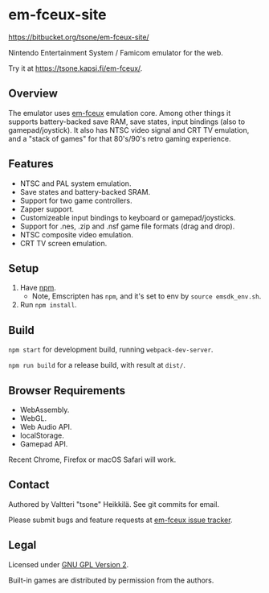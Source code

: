 # em-fceux-site

https://bitbucket.org/tsone/em-fceux-site/

Nintendo Entertainment System / Famicom emulator for the web.

Try it at https://tsone.kapsi.fi/em-fceux/.

## Overview

The emulator uses [em-fceux](https://bitbucket.org/tsone/em-fceux/) emulation
core. Among other things it supports battery-backed save RAM, save states, input
bindings (also to gamepad/joystick). It also has NTSC video signal and CRT TV
emulation, and a "stack of games" for that 80's/90's retro gaming experience.

## Features

- NTSC and PAL system emulation.
- Save states and battery-backed SRAM.
- Support for two game controllers.
- Zapper support.
- Customizeable input bindings to keyboard or gamepad/joysticks.
- Support for .nes, .zip and .nsf game file formats (drag and drop).
- NTSC composite video emulation.
- CRT TV screen emulation.

## Setup

1. Have [npm](https://www.npmjs.com/get-npm).
   - Note, Emscripten has `npm`, and it's set to env by `source emsdk_env.sh`.
2. Run `npm install`.

## Build

`npm start` for development build, running `webpack-dev-server`.

`npm run build` for a release build, with result at `dist/`.

## Browser Requirements

- WebAssembly.
- WebGL.
- Web Audio API.
- localStorage.
- Gamepad API.

Recent Chrome, Firefox or macOS Safari will work.

## Contact

Authored by Valtteri "tsone" Heikkilä. See git commits for email.

Please submit bugs and feature requests at
[em-fceux issue tracker](https://bitbucket.org/tsone/em-fceux/issues/).

## Legal

Licensed under [GNU GPL Version 2](https://www.gnu.org/licenses/gpl-2.0.txt).

Built-in games are distributed by permission from the authors.
